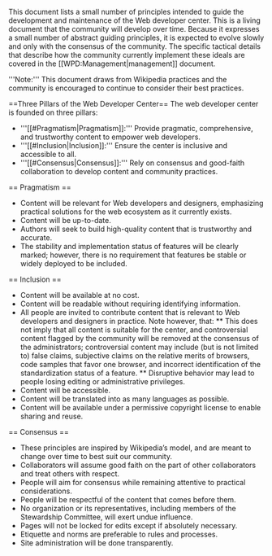 This document lists a small number of principles intended to guide the development and maintenance of the Web developer center. This is a living document that the community will develop over time. Because it expresses a small number of abstract guiding principles, it is expected to evolve slowly and only with the consensus of the community. The specific tactical details that describe how the community currently implement these ideals are covered in the [[WPD:Management|management]] document.

'''Note:''' This document draws from Wikipedia practices and the community is encouraged to continue to consider their best practices.

==Three Pillars of the Web Developer Center==
The web developer center is founded on three pillars:
* '''[[#Pragmatism|Pragmatism]]:''' Provide pragmatic, comprehensive, and trustworthy content to empower web developers.
* '''[[#Inclusion|Inclusion]]:''' Ensure the center is inclusive and accessible to all.
* '''[[#Consensus|Consensus]]:''' Rely on consensus and good-faith collaboration to develop content and community practices.

== Pragmatism ==
* Content will be relevant for Web developers and designers, emphasizing practical solutions for the web ecosystem as it currently exists.
* Content will be up-to-date.
* Authors will seek to build high-quality content that is trustworthy and accurate.
* The stability and implementation status of features will be clearly marked; however, there is no requirement that features be stable or widely deployed to be included.

== Inclusion == 
* Content will be available at no cost.
* Content will be readable without requiring identifying information.
* All people are invited to contribute content that is relevant to Web developers and designers in practice. Note however, that:
** This does not imply that all content is suitable for the center, and controversial content flagged by the community will be removed at the consensus of the administrators; controversial content may include (but is not limited to) false claims, subjective claims on the relative merits of browsers, code samples that favor one browser, and incorrect identification of the standardization status of a feature.
** Disruptive behavior may lead to people losing editing or administrative privileges.
* Content will be accessible.
* Content will be translated into as many languages as possible.
* Content will be available under a permissive copyright license to enable sharing and reuse.

== Consensus ==
* These principles are inspired by Wikipedia’s model, and are meant to change over time to best suit our community.
* Collaborators will assume good faith on the part of other collaborators and treat others with respect.
* People will aim for consensus while remaining attentive to practical considerations.
* People will be respectful of the content that comes before them.
* No organization or its representatives, including members of the Stewardship Committee, will exert undue influence.
* Pages will not be locked for edits except if absolutely necessary.
* Etiquette and norms are preferable to rules and processes.
* Site administration will be done transparently.